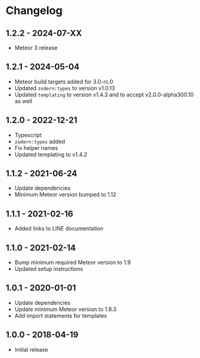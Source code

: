 # Changelog
## 1.2.2 - 2024-07-XX
* Meteor 3 release

## 1.2.1 - 2024-05-04
* Meteor build targets added for 3.0-rc.0
* Updated `zodern:types` to version v1.0.13
* Updated `templating` to version v1.4.3 and to accept v2.0.0-alpha300.10 as well 

## 1.2.0 - 2022-12-21
* Typescript
* `zodern:types` added
* Fix helper names
* Updated templating to v1.4.2

## 1.1.2 - 2021-06-24
* Update dependencies
* Minimum Meteor version bumped to 1.12

## 1.1.1 - 2021-02-16
* Added links to LINE documentation

## 1.1.0 - 2021-02-14
* Bump minimum required Meteor version to 1.9
* Updated setup instructions

## 1.0.1 - 2020-01-01
* Update dependencies
* Update minimum Meteor version to 1.8.3
* Add import statements for templates

## 1.0.0 - 2018-04-19
* Initial release 
